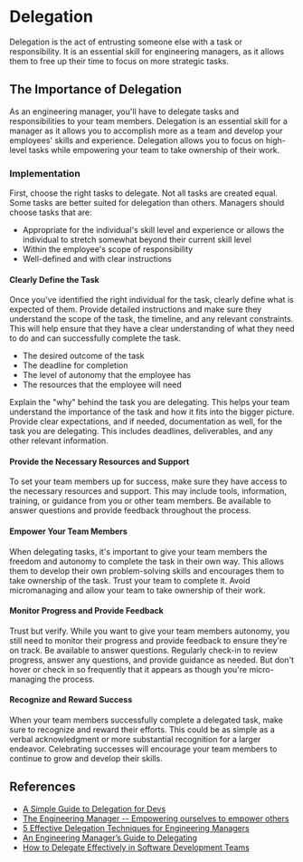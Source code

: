 # Delegation

Delegation is the act of entrusting someone else with a task or responsibility. It is an essential skill for engineering managers, as it allows them to free up their time to focus on more strategic tasks.

## The Importance of Delegation

As an engineering manager, you'll have to delegate tasks and responsibilities to your team members. Delegation is an essential skill for a manager as it allows you to accomplish more as a team and develop your employees' skills and experience.  Delegation allows you to focus on high-level tasks while empowering your team to take ownership of their work.

### Implementation

First, choose the right tasks to delegate. Not all tasks are created equal. Some tasks are better suited for delegation than others. Managers should choose tasks that are:
* Appropriate for the individual's skill level and experience or allows the individual to stretch somewhat beyond their current skill level
* Within the employee's scope of responsibility
* Well-defined and with clear instructions

#### Clearly Define the Task

Once you've identified the right individual for the task, clearly define what is expected of them. Provide detailed instructions and make sure they understand the scope of the task, the timeline, and any relevant constraints. This will help ensure that they have a clear understanding of what they need to do and can successfully complete the task.
* The desired outcome of the task
* The deadline for completion
* The level of autonomy that the employee has
* The resources that the employee will need

Explain the "why" behind the task you are delegating. This helps your team understand the importance of the task and how it fits into the bigger picture.  Provide clear expectations, and if needed, documentation as well, for the task you are delegating. This includes deadlines, deliverables, and any other relevant information.

#### Provide the Necessary Resources and Support

To set your team members up for success, make sure they have access to the necessary resources and support. This may include tools, information, training, or guidance from you or other team members. Be available to answer questions and provide feedback throughout the process.

#### Empower Your Team Members

When delegating tasks, it's important to give your team members the freedom and autonomy to complete the task in their own way. This allows them to develop their own problem-solving skills and encourages them to take ownership of the task.  Trust your team to complete it. Avoid micromanaging and allow your team to take ownership of their work.

#### Monitor Progress and Provide Feedback

Trust but verify. While you want to give your team members autonomy, you still need to monitor their progress and provide feedback to ensure they're on track. Be available to answer questions.  Regularly check-in to review progress, answer any questions, and provide guidance as needed. But don't hover or check in so frequently that it appears as though you're micro-managing the process.

#### Recognize and Reward Success

When your team members successfully complete a delegated task, make sure to recognize and reward their efforts. This could be as simple as a verbal acknowledgment or more substantial recognition for a larger endeavor. Celebrating successes will encourage your team members to continue to grow and develop their skills.

## References

* [A Simple Guide to Delegation for Devs](https://www.jobsity.com/blog/a-simple-guide-to-delegation-for-devs)
* [The Engineering Manager -- Empowering ourselves to empower others](https://www.theengineeringmanager.com/management-101/delegation)
* [5 Effective Delegation Techniques for Engineering Managers](https://www.heykona.com/blog/effective-engineering-delegation)
* [An Engineering Manager’s Guide to Delegating](https://fellow.app/blog/engineering/an-engineering-managers-guide-to-delegating)
* [How to Delegate Effectively in Software Development Teams](https://medium.com/swlh/how-to-delegate-effectively-in-software-development-teams-d0c5c8383b0a)